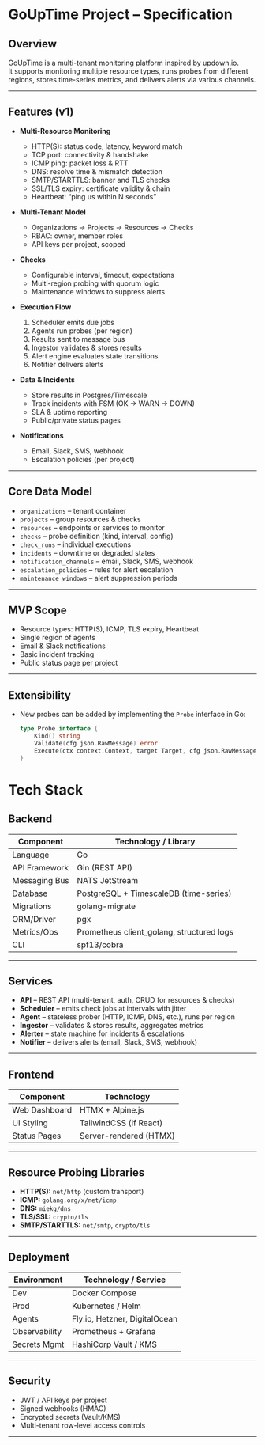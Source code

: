# GoUpTime Project – Specification

## Overview
GoUpTime is a multi-tenant monitoring platform inspired by updown.io.  
It supports monitoring multiple resource types, runs probes from different regions, stores time-series metrics, and delivers alerts via various channels.

---

## Features (v1)

- **Multi-Resource Monitoring**
    - HTTP(S): status code, latency, keyword match
    - TCP port: connectivity & handshake
    - ICMP ping: packet loss & RTT
    - DNS: resolve time & mismatch detection
    - SMTP/STARTTLS: banner and TLS checks
    - SSL/TLS expiry: certificate validity & chain
    - Heartbeat: “ping us within N seconds”

- **Multi-Tenant Model**
    - Organizations → Projects → Resources → Checks
    - RBAC: owner, member roles
    - API keys per project, scoped

- **Checks**
    - Configurable interval, timeout, expectations
    - Multi-region probing with quorum logic
    - Maintenance windows to suppress alerts

- **Execution Flow**
    1. Scheduler emits due jobs
    2. Agents run probes (per region)
    3. Results sent to message bus
    4. Ingestor validates & stores results
    5. Alert engine evaluates state transitions
    6. Notifier delivers alerts

- **Data & Incidents**
    - Store results in Postgres/Timescale
    - Track incidents with FSM (OK → WARN → DOWN)
    - SLA & uptime reporting
    - Public/private status pages

- **Notifications**
    - Email, Slack, SMS, webhook
    - Escalation policies (per project)

---

## Core Data Model

- `organizations` – tenant container
- `projects` – group resources & checks
- `resources` – endpoints or services to monitor
- `checks` – probe definition (kind, interval, config)
- `check_runs` – individual executions
- `incidents` – downtime or degraded states
- `notification_channels` – email, Slack, SMS, webhook
- `escalation_policies` – rules for alert escalation
- `maintenance_windows` – alert suppression periods

---

## MVP Scope

- Resource types: HTTP(S), ICMP, TLS expiry, Heartbeat
- Single region of agents
- Email & Slack notifications
- Basic incident tracking
- Public status page per project

---

## Extensibility

- New probes can be added by implementing the `Probe` interface in Go:
  ```go
  type Probe interface {
      Kind() string
      Validate(cfg json.RawMessage) error
      Execute(ctx context.Context, target Target, cfg json.RawMessage) (Result, error)
  }

# Tech Stack

## Backend

| Component         | Technology / Library                    |
|-------------------|-----------------------------------------|
| Language          | Go                                       |
| API Framework     | Gin (REST API)             |
| Messaging Bus     | NATS JetStream                           |
| Database          | PostgreSQL + TimescaleDB (time-series)   |
| Migrations        | golang-migrate                           |
| ORM/Driver        | pgx                                      |
| Metrics/Obs       | Prometheus client_golang, structured logs|
| CLI               | spf13/cobra                              |

---

## Services

- **API** – REST API (multi-tenant, auth, CRUD for resources & checks)
- **Scheduler** – emits check jobs at intervals with jitter
- **Agent** – stateless prober (HTTP, ICMP, DNS, etc.), runs per region
- **Ingestor** – validates & stores results, aggregates metrics
- **Alerter** – state machine for incidents & escalations
- **Notifier** – delivers alerts (email, Slack, SMS, webhook)

---

## Frontend

| Component      | Technology                |
|----------------|---------------------------|
| Web Dashboard  | HTMX + Alpine.js          |
| UI Styling     | TailwindCSS (if React)    |
| Status Pages   | Server-rendered (HTMX)    |

---

## Resource Probing Libraries

- **HTTP(S):** `net/http` (custom transport)
- **ICMP:** `golang.org/x/net/icmp`
- **DNS:** `miekg/dns`
- **TLS/SSL:** `crypto/tls`
- **SMTP/STARTTLS:** `net/smtp`, `crypto/tls`

---

## Deployment

| Environment    | Technology / Service           |
|----------------|--------------------------------|
| Dev            | Docker Compose                 |
| Prod           | Kubernetes / Helm              |
| Agents         | Fly.io, Hetzner, DigitalOcean   |
| Observability  | Prometheus + Grafana            |
| Secrets Mgmt   | HashiCorp Vault / KMS           |

---

## Security

- JWT / API keys per project
- Signed webhooks (HMAC)
- Encrypted secrets (Vault/KMS)
- Multi-tenant row-level access controls

---
